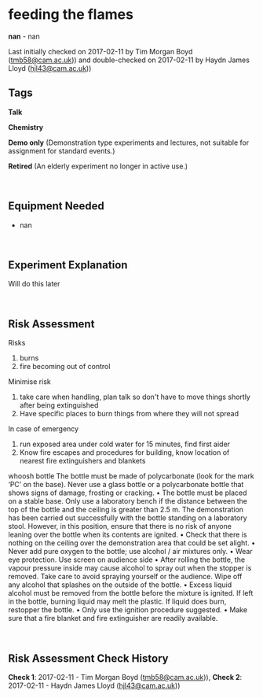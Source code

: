 # feeding the flames 

**nan** - nan

Last initially checked on 2017-02-11 by Tim Morgan Boyd (tmb58@cam.ac.uk)) and double-checked on 2017-02-11 by Haydn James Lloyd (hjl43@cam.ac.uk))

## Tags
<!--- Start Tags (DO NOT REMOVE THIS COMMENT) --->

**Talk**

**Chemistry**

**Demo only** (Demonstration type experiments and lectures, not suitable for assignment for standard events.)

**Retired** (An elderly experiment no longer in active use.)
<!--- End Tags (DO NOT REMOVE THIS COMMENT) --->

<br/>

## Equipment Needed 
- nan

<br/>

## Experiment Explanation 

Will do this later 

<br/>

## Risk Assessment

Risks 
1) burns 
2) fire becoming out of control 

Minimise risk 
1) take care when handling, plan talk so don't have to move things shortly after being extinguished 
2) Have specific places to burn things from where they will not spread 

In case of emergency 
1) run exposed area under cold water for 15 minutes, find first aider 
2) Know fire escapes and procedures for building, know location of nearest fire extinguishers and blankets 

whoosh bottle 
The bottle must be made of polycarbonate (look for the mark ‘PC’ on the base). Never use a glass bottle or a polycarbonate bottle that shows signs of damage, frosting or cracking.
• The bottle must be placed on a stable base. Only use a laboratory bench if the distance between the top of the bottle and the ceiling is greater than 2.5 m. The demonstration has been carried out successfully with the bottle standing on a laboratory stool. However, in this position, ensure that there is no risk of anyone leaning over the bottle when its contents are ignited.
• Check that there is nothing on the ceiling over the demonstration area that could be set alight.
• Never add pure oxygen to the bottle; use alcohol / air mixtures only.
• Wear eye protection. Use screen on audience side 
• After rolling the bottle, the vapour pressure inside may cause alcohol to spray out when the stopper is removed. Take care to avoid spraying yourself or the audience. Wipe off any alcohol that splashes on the outside of the bottle.
• Excess liquid alcohol must be removed from the bottle before the mixture is ignited. If left in the bottle, burning liquid may melt the plastic. If liquid does burn, restopper the bottle.
• Only use the ignition procedure suggested.
 • Make sure that a fire blanket and fire extinguisher are readily available.

<br/>

## Risk Assessment Check History 

**Check 1**: 2017-02-11 - Tim Morgan Boyd (tmb58@cam.ac.uk)), **Check 2**: 2017-02-11 - Haydn James Lloyd (hjl43@cam.ac.uk))